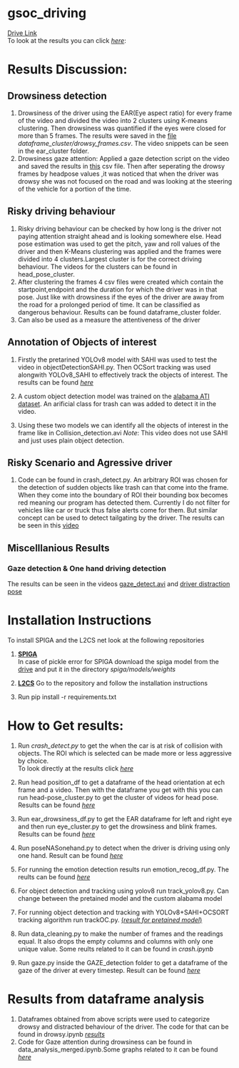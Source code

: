 # gsoc_driving
[Drive Link](https://indianinstituteofscience-my.sharepoint.com/:f:/g/personal/adityaarvind_iisc_ac_in/EixqFFFo0kBGlnpzkpn6Y-cBKI5rBXsKPe-XWgMPVJIvfg?e=Zodhb2)<br>
To look at the results you can click [*here*](https://indianinstituteofscience-my.sharepoint.com/:f:/g/personal/adityaarvind_iisc_ac_in/EhGgjwxmA_JKowdUTe_77xkBhf6JXnCIZlRTqayXbLvM1Q?e=pdw0S1):

# Results Discussion:
## Drowsiness detection
1) Drowsiness of the driver using the EAR(Eye aspect ratio) for every frame of the video and divided the video into 2 clusters using K-means clustering. Then drowsiness was quantified if the eyes were closed for more than 5 frames. The results were saved in the [file](https://indianinstituteofscience-my.sharepoint.com/:x:/g/personal/adityaarvind_iisc_ac_in/EX4ZxkvdFpdPp-ocuwcU82kBA866rFa5Onkj81sdSP6BJw?e=xyqisa) *dataframe_cluster/drowsy_frames.csv*. The video snippets can be seen in the ear_cluster folder.
2) Drowsiness gaze attention: Applied a gaze detection script on the video and saved the results in [this](https://indianinstituteofscience-my.sharepoint.com/:x:/g/personal/adityaarvind_iisc_ac_in/EcnNefz9RI1Ah8eIEvMuBJIBd7mbvSzjaWYnjVZmHwArfQ?e=QSrg2D) csv file. Then after seperating the drowsy frames by headpose values ,it was noticed that when the driver was drowsy she was not focused on the road and was looking at the steering of the vehicle for a portion of the time.
## Risky driving behaviour
1) Risky driving behaviour can be checked by how long is the driver not paying attention straight ahead and is looking somewhere else. Head pose estimation was used to get the pitch, yaw and roll values of the driver and then K-Means clustering was applied and the frames were divided into 4 clusters.Largest cluster is for the correct driving behaviour. The videos for the clusters can be found in head_pose_cluster.
2) After clustering the frames 4 csv files were created which contain the startpoint,endpoint and the duration for which the driver was in that pose. Just like with drowsiness if the eyes of the driver are away from the road for a prolonged period of time. It can be classified as dangerous behaviour. Results can be found dataframe_cluster folder.
3) Can also be used as a measure the attentiveness of the driver

## Annotation of Objects of interest
1) Firstly the pretarined YOLOv8 model with SAHI was used to test the video in objectDetectionSAHI.py. Then OCSort tracking was used alongwith YOLOv8_SAHI to effectively track the objects of interest. The results can be found [*here*](https://indianinstituteofscience-my.sharepoint.com/:v:/g/personal/adityaarvind_iisc_ac_in/EbE8tTguNzRMrq4tXkmjX1kBiEcV_HY3qPArUyhwYkTeBA?nav=eyJyZWZlcnJhbEluZm8iOnsicmVmZXJyYWxBcHAiOiJPbmVEcml2ZUZvckJ1c2luZXNzIiwicmVmZXJyYWxBcHBQbGF0Zm9ybSI6IldlYiIsInJlZmVycmFsTW9kZSI6InZpZXciLCJyZWZlcnJhbFZpZXciOiJNeUZpbGVzTGlua0NvcHkifX0&e=OsF2cO)

2) A custom object detection model was trained on the [alabama ATI dataset](https://universe.roboflow.com/alabama-transport-insititue-tbwq8/ati-yolov8). An arificial class for trash can was added to detect it in the video.

3) Using these two models we can identify all the objects of interest in the frame like in Collision_detection.avi
*Note*: This video does not use SAHI and just uses plain object detection.

## Risky Scenario and Agressive driver
1) Code can be found in crash_detect.py. An arbitrary ROI was chosen for the detection of sudden objects like trash can that come into the frame. When they come into the boundary of ROI their bounding box becomes red meaning our program has detected them. Currently I do not filter for vehicles like car or truck thus false alerts come for them. But similar concept can be used to detect tailgating by the driver. The results can be seen in this [video](https://indianinstituteofscience-my.sharepoint.com/:v:/g/personal/adityaarvind_iisc_ac_in/Efm1PffV65tPj66fBJC6LngBnRf8-cy0_CoJxPxzoF9gow?nav=eyJyZWZlcnJhbEluZm8iOnsicmVmZXJyYWxBcHAiOiJPbmVEcml2ZUZvckJ1c2luZXNzIiwicmVmZXJyYWxBcHBQbGF0Zm9ybSI6IldlYiIsInJlZmVycmFsTW9kZSI6InZpZXciLCJyZWZlcnJhbFZpZXciOiJNeUZpbGVzTGlua0NvcHkifX0&e=nhLxHR)

## Miscelllanious Results
### Gaze detection & One hand driving detection
The results can be seen in the videos [gaze_detect.avi](https://indianinstituteofscience-my.sharepoint.com/:v:/g/personal/adityaarvind_iisc_ac_in/EQjio4EcFWtNpeXZKAlovLYBy9SocVHh9lupRgYYGMwkDg?nav=eyJyZWZlcnJhbEluZm8iOnsicmVmZXJyYWxBcHAiOiJPbmVEcml2ZUZvckJ1c2luZXNzIiwicmVmZXJyYWxBcHBQbGF0Zm9ybSI6IldlYiIsInJlZmVycmFsTW9kZSI6InZpZXciLCJyZWZlcnJhbFZpZXciOiJNeUZpbGVzTGlua0NvcHkifX0&e=vjF7NG) and [driver distraction pose](https://indianinstituteofscience-my.sharepoint.com/:v:/g/personal/adityaarvind_iisc_ac_in/EYzNUIjl4OlPgSeiqXlx7WkBB4AfcjAUBuBzEAvmnyLU6A?nav=eyJyZWZlcnJhbEluZm8iOnsicmVmZXJyYWxBcHAiOiJPbmVEcml2ZUZvckJ1c2luZXNzIiwicmVmZXJyYWxBcHBQbGF0Zm9ybSI6IldlYiIsInJlZmVycmFsTW9kZSI6InZpZXciLCJyZWZlcnJhbFZpZXciOiJNeUZpbGVzTGlua0NvcHkifX0&e=jTjYlC)

# Installation Instructions
To install SPIGA and the L2CS net look at the following repositories<br>
1) [**SPIGA**](https://github.com/andresprados/SPIGA) <br>
In case of pickle error for SPIGA download the spiga model from the [drive](https://indianinstituteofscience-my.sharepoint.com/:f:/g/personal/adityaarvind_iisc_ac_in/EixqFFFo0kBGlnpzkpn6Y-cBKI5rBXsKPe-XWgMPVJIvfg?e=Zodhb2) and put it in the directory *spiga/models/weights*

2) [**L2CS**](https://github.com/Ahmednull/L2CS-Net) Go to the repository and follow the installation instructions
   
3) Run pip install -r requirements.txt

# How to Get results:
1) Run *crash_detect.py* to get the when the car is at risk of collision with objects. The ROI which is selected can be made more or less aggressive by choice.<br>
To look directly at the results click [*here*](https://indianinstituteofscience-my.sharepoint.com/:v:/g/personal/adityaarvind_iisc_ac_in/Efm1PffV65tPj66fBJC6LngBnRf8-cy0_CoJxPxzoF9gow?nav=eyJyZWZlcnJhbEluZm8iOnsicmVmZXJyYWxBcHAiOiJPbmVEcml2ZUZvckJ1c2luZXNzIiwicmVmZXJyYWxBcHBQbGF0Zm9ybSI6IldlYiIsInJlZmVycmFsTW9kZSI6InZpZXciLCJyZWZlcnJhbFZpZXciOiJNeUZpbGVzTGlua0NvcHkifX0&e=i7xSVc)

2) Run head position_df to get a dataframe of the head orientation at ech frame and a video. Then with the dataframe you get with this you can run head-pose_cluster.py to get the cluster of videos for head pose. Results can be found [*here*](https://indianinstituteofscience-my.sharepoint.com/:f:/g/personal/adityaarvind_iisc_ac_in/EleFjDt6_zpAtKrGeyXYS88BV099M2hrqo1vhVy_qcK-HQ?e=9vyweE)

3) Run ear_drowsiness_df.py to get the EAR dataframe for left and right eye and then run eye_cluster.py to get the drowsiness and blink frames. Results can be found [*here*](https://indianinstituteofscience-my.sharepoint.com/:f:/g/personal/adityaarvind_iisc_ac_in/EkdF0fOqWOVOnWhygIfMYMcBq4M2vzuLH9JeuPBE5ZQF_g?e=on4Csk)

4) Run poseNASonehand.py to detect when the driver is driving using only one hand. Result can be found [*here*](https://indianinstituteofscience-my.sharepoint.com/:v:/g/personal/adityaarvind_iisc_ac_in/EYzNUIjl4OlPgSeiqXlx7WkBB4AfcjAUBuBzEAvmnyLU6A?nav=eyJyZWZlcnJhbEluZm8iOnsicmVmZXJyYWxBcHAiOiJPbmVEcml2ZUZvckJ1c2luZXNzIiwicmVmZXJyYWxBcHBQbGF0Zm9ybSI6IldlYiIsInJlZmVycmFsTW9kZSI6InZpZXciLCJyZWZlcnJhbFZpZXciOiJNeUZpbGVzTGlua0NvcHkifX0&e=WRch0e)

5) For running the emotion detection results run emotion_recog_df.py. The reults can be found [*here*](https://indianinstituteofscience-my.sharepoint.com/:v:/g/personal/adityaarvind_iisc_ac_in/ETlTr0MzkcxJmTAX4F01nOQBYsK1j2b_33eX9pj23fzUdw?nav=eyJyZWZlcnJhbEluZm8iOnsicmVmZXJyYWxBcHAiOiJPbmVEcml2ZUZvckJ1c2luZXNzIiwicmVmZXJyYWxBcHBQbGF0Zm9ybSI6IldlYiIsInJlZmVycmFsTW9kZSI6InZpZXciLCJyZWZlcnJhbFZpZXciOiJNeUZpbGVzTGlua0NvcHkifX0&e=qHS2Qs)

6) For object detection and tracking using yolov8 run track_yolov8.py. Can change between the pretained model and the custom alabama model
   
7) For running object detection and tracking with YOLOv8+SAHI+OCSORT tracking algorithm run trackOC.py. [(*result for pretained model*)](https://indianinstituteofscience-my.sharepoint.com/:v:/g/personal/adityaarvind_iisc_ac_in/EbE8tTguNzRMrq4tXkmjX1kBiEcV_HY3qPArUyhwYkTeBA?nav=eyJyZWZlcnJhbEluZm8iOnsicmVmZXJyYWxBcHAiOiJPbmVEcml2ZUZvckJ1c2luZXNzIiwicmVmZXJyYWxBcHBQbGF0Zm9ybSI6IldlYiIsInJlZmVycmFsTW9kZSI6InZpZXciLCJyZWZlcnJhbFZpZXciOiJNeUZpbGVzTGlua0NvcHkifX0&e=i6C7F0)

8) Run data_cleaning.py to make the number of frames and the readings equal. It also drops the empty columns and columns with only one unique value. Some reults related to it can be found in *crash.ipynb*

9) Run gaze.py inside the GAZE_detection folder to get a dataframe of the gaze of the driver at every timestep. Result can be found [*here*](https://indianinstituteofscience-my.sharepoint.com/:v:/g/personal/adityaarvind_iisc_ac_in/EQjio4EcFWtNpeXZKAlovLYBy9SocVHh9lupRgYYGMwkDg?nav=eyJyZWZlcnJhbEluZm8iOnsicmVmZXJyYWxBcHAiOiJPbmVEcml2ZUZvckJ1c2luZXNzIiwicmVmZXJyYWxBcHBQbGF0Zm9ybSI6IldlYiIsInJlZmVycmFsTW9kZSI6InZpZXciLCJyZWZlcnJhbFZpZXciOiJNeUZpbGVzTGlua0NvcHkifX0&e=mkWJmz)

# Results from dataframe analysis
1) Dataframes obtained from above scripts were used to categorize drowsy and distracted behaviour of the driver. The code for that can be found in drowsy.ipynb [*results*](https://indianinstituteofscience-my.sharepoint.com/:f:/g/personal/adityaarvind_iisc_ac_in/Eqfa-8ZzrOdNrH1JFYZCGn4BiJIzKGC7H1H9-AaR1rElZg?e=j8fQ23)
2) Code for Gaze attention during drowsiness can be found in data_analysis_merged.ipynb.Some graphs related to it can be found [*here*](https://indianinstituteofscience-my.sharepoint.com/:f:/g/personal/adityaarvind_iisc_ac_in/EjDmWUW4w8BAmqsoJdcOip8BtosZUn8WuuYz2BAZn_WPhQ?e=geJ0OO)


   



   

